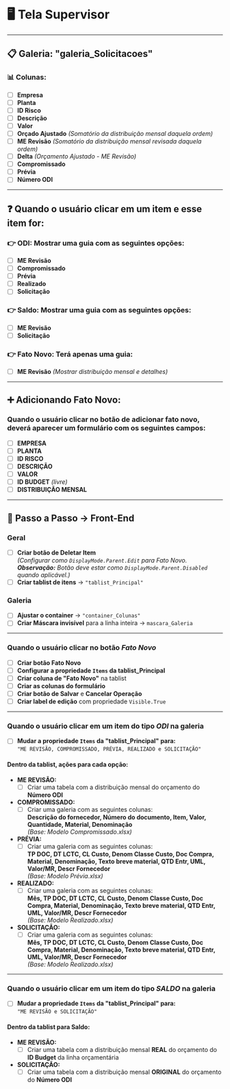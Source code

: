 # 🖥️ **Tela Supervisor**

---

## 📋 **Galeria: "galeria_Solicitacoes"**

### 📊 **Colunas:**
- [ ] **Empresa**
- [ ] **Planta**
- [ ] **ID Risco**
- [ ] **Descrição**
- [ ] **Valor**
- [ ] **Orçado Ajustado** *(Somatório da distribuição mensal daquela ordem)*
- [ ] **ME Revisão** *(Somatório da distribuição mensal revisada daquela ordem)*
- [ ] **Delta** *(Orçamento Ajustado - ME Revisão)*
- [ ] **Compromissado**
- [ ] **Prévia**
- [ ] **Número ODI**

---

## ❓ **Quando o usuário clicar em um item e esse item for:**

### 👉 **ODI**: Mostrar uma guia com as seguintes opções:
- [ ] **ME Revisão**
- [ ] **Compromissado**
- [ ] **Prévia**
- [ ] **Realizado**
- [ ] **Solicitação**

### 👉 **Saldo**: Mostrar uma guia com as seguintes opções:
- [ ] **ME Revisão**
- [ ] **Solicitação**

### 👉 **Fato Novo**: Terá apenas uma guia:
- [ ] **ME Revisão** *(Mostrar distribuição mensal e detalhes)*

---

## ➕ **Adicionando Fato Novo:**
### Quando o usuário clicar no botão de adicionar fato novo, deverá aparecer um formulário com os seguintes campos:
- [ ] **EMPRESA**
- [ ] **PLANTA**
- [ ] **ID RISCO**
- [ ] **DESCRIÇÃO**
- [ ] **VALOR**
- [ ] **ID BUDGET** *(livre)*
- [ ] **DISTRIBUIÇÃO MENSAL**

---

## 🔧 **Passo a Passo → Front-End**

### **Geral**
- [ ] **Criar botão de Deletar Item**  
  *(Configurar como `DisplayMode.Parent.Edit` para Fato Novo.  
  **Observação:** Botão deve estar como `DisplayMode.Parent.Disabled` quando aplicável.)*
- [ ] **Criar tablist de itens** → `"tablist_Principal"`

### **Galeria**
- [ ] **Ajustar o container** → `"container_Colunas"`
- [ ] **Criar Máscara invisível** para a linha inteira → `mascara_Galeria`

---

### **Quando o usuário clicar no botão _Fato Novo_**
- [ ] **Criar botão Fato Novo**
- [ ] **Configurar a propriedade `Items` da tablist_Principal**
- [ ] **Criar coluna de "Fato Novo"** na tablist
- [ ] **Criar as colunas do formulário**
- [ ] **Criar botão de Salvar** e **Cancelar Operação**
- [ ] **Criar label de edição** com propriedade `Visible.True`

---

### **Quando o usuário clicar em um item do tipo _ODI_ na galeria**
- [ ] **Mudar a propriedade `Items` da "tablist_Principal" para:**  
  `"ME REVISÃO, COMPROMISSADO, PRÉVIA, REALIZADO e SOLICITAÇÃO"`

#### Dentro da tablist, ações para cada opção:
- **ME REVISÃO:**  
  - [ ] Criar uma tabela com a distribuição mensal do orçamento do **Número ODI**

- **COMPROMISSADO:**  
  - [ ] Criar uma galeria com as seguintes colunas:  
    **Descrição do fornecedor, Número do documento, Item, Valor, Quantidade, Material, Denominação**  
    *(Base: Modelo Compromissado.xlsx)*

- **PRÉVIA:**  
  - [ ] Criar uma galeria com as seguintes colunas:  
    **TP DOC, DT LCTC, CL Custo, Denom Classe Custo, Doc Compra, Material, Denominação, Texto breve material, QTD Entr, UML, Valor/MR, Descr Fornecedor**  
    *(Base: Modelo Prévia.xlsx)*

- **REALIZADO:**  
  - [ ] Criar uma galeria com as seguintes colunas:  
    **Mês, TP DOC, DT LCTC, CL Custo, Denom Classe Custo, Doc Compra, Material, Denominação, Texto breve material, QTD Entr, UML, Valor/MR, Descr Fornecedor**  
    *(Base: Modelo Realizado.xlsx)*

- **SOLICITAÇÃO:**  
  - [ ] Criar uma galeria com as seguintes colunas:  
    **Mês, TP DOC, DT LCTC, CL Custo, Denom Classe Custo, Doc Compra, Material, Denominação, Texto breve material, QTD Entr, UML, Valor/MR, Descr Fornecedor**  
    *(Base: Modelo Realizado.xlsx)*

---

### **Quando o usuário clicar em um item do tipo _SALDO_ na galeria**
- [ ] **Mudar a propriedade `Items` da "tablist_Principal" para:**  
  `"ME REVISÃO e SOLICITAÇÃO"`

#### Dentro da tablist para Saldo:
- **ME REVISÃO:**  
  - [ ] Criar uma tabela com a distribuição mensal **REAL** do orçamento do **ID Budget** da linha orçamentária

- **SOLICITAÇÃO:**  
  - [ ] Criar uma tabela com a distribuição mensal **ORIGINAL** do orçamento do **Número ODI**
